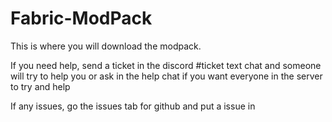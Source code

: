 # Fabric-ModPack
This is where you will download the modpack.  

If you need help, send a ticket in the discord #ticket text chat and someone will try to help you or ask in the help chat 
if you want everyone in the server to try and help  

If any issues, go the issues tab for github and put a issue in

